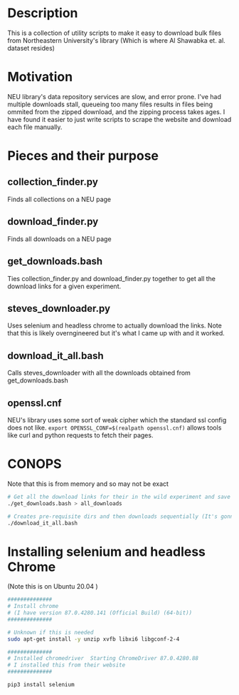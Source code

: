# Description
This is a collection of utility scripts to make it easy to download bulk files from Northeastern University's library (Which is where Al Shawabka et. al. dataset resides)

# Motivation
NEU library's data repository services are slow, and error prone. I've had multiple downloads stall, queueing too many files results in files being ommited from the zipped download, and the zipping process takes ages. I have found it easier to just write scripts to scrape the website and download each file manually.

# Pieces and their purpose
## collection_finder.py
Finds all collections on a NEU page

## download_finder.py
Finds all downloads on a NEU page

## get_downloads.bash
Ties collection_finder.py and download_finder.py together to get all the download links for a given experiment.

## steves_downloader.py
Uses selenium and headless chrome to actually download the links. Note that this is likely overngineered but it's what I came up with and it worked.

## download_it_all.bash
Calls steves_downloader with all the downloads obtained from get_downloads.bash

## openssl.cnf
NEU's library uses some sort of weak cipher which the standard ssl config does not like. `export OPENSSL_CONF=$(realpath openssl.cnf)` allows tools like curl and python requests to fetch their pages.

# CONOPS
Note that this is from memory and so may not be exact
```bash
# Get all the download links for their in the wild experiment and save it to all_downloads
./get_downloads.bash > all_downloads

# Creates pre-requisite dirs and then downloads sequentially (It's gonna take a while)
./download_it_all.bash
```

# Installing selenium and headless Chrome
(Note this is on Ubuntu 20.04 )

```bash
##############
# Install chrome
# (I have version 87.0.4280.141 (Official Build) (64-bit))
##############

# Unknown if this is needed
sudo apt-get install -y unzip xvfb libxi6 libgconf-2-4

##############
# Installed chromedriver  Starting ChromeDriver 87.0.4280.88
# I installed this from their website
##############

pip3 install selenium
```